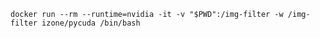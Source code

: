 ``` docker run --rm --runtime=nvidia -it -v "$PWD":/img-filter -w /img-filter izone/pycuda /bin/bash ```



